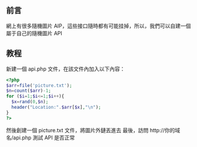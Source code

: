 ## 前言

網上有很多隨機圖片 AIP，這些接口隨時都有可能挂掉，所以，我們可以自建一個屬于自己的隨機圖片 API

## 教程

新建一個 api.php 文件，在該文件內加入以下內容：

```php
<?php
$arr=file('picture.txt');
$n=count($arr)-1;
for ($i=1;$i<=1;$i++){
  $x=rand(0,$n);
  header("Location:".$arr[$x],"\n");
}
?> 
```


然後創建一個 picture.txt 文件，將圖片外鏈丟進去
最後，訪問 http://你的域名/api.php 測試 API 是否正常
